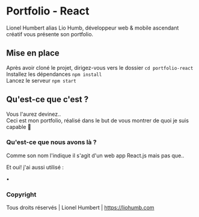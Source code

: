 # Portfolio - React

Lionel Humbert alias Lio Humb, développeur web & mobile ascendant créatif vous présente son portfolio.

## Mise en place

Après avoir cloné le projet, dirigez-vous vers le dossier `cd portfolio-react`  
Installez les dépendances `npm install`  
Lancez le serveur `npm start`  

## Qu'est-ce que c'est ?

Vous l'aurez devinez..  
Ceci est mon portfolio, réalisé dans le but de vous montrer de quoi je suis capable 💪

### Qu'est-ce que nous avons là ?

Comme son nom l'indique il s'agit d'un web app React.js mais pas que..

Et oui! j'ai aussi utilisé : 

•

### Copyright

Tous droits réservés | Lionel Humbert | https://liohumb.com
